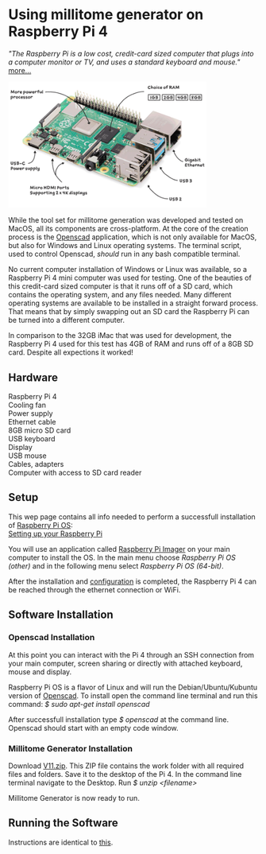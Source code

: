 # Using millitome generator on Raspberry Pi 4

*"The Raspberry Pi is a low cost, credit-card sized computer that plugs into a computer monitor or TV, and uses a standard keyboard and mouse."* [more...](https://www.raspberrypi.org/help/what-%20is-a-raspberry-pi/)

<img src="images/raspi4-1.png" width="400">

While the tool set for millitome generation was developed and tested on MacOS, all its components are cross-platform. At the core of the creation process is the [Openscad](https://openscad.org) application, which is not only available for MacOS, but also for Windows and Linux operating systems. The terminal script, used to control Openscad, *should* run in any bash compatible terminal.

No current computer installation of Windows or Linux was available, so a Raspberry Pi 4 mini computer was used for testing. One of the beauties of this credit-card sized computer is that it runs off of a SD card, which contains the operating system, and any files needed. Many different operating systems are available to be installed in a straight forward process. That means that by simply swapping out an SD card the Raspberry Pi can be turned into a different computer. 

In comparison to the 32GB iMac that was used for development, the Raspberry Pi 4 used for this test has 4GB of RAM and runs off of a 8GB SD card. Despite all expections it worked!

## Hardware

Raspberry Pi 4<br> 
Cooling fan<br>
Power supply<br>
Ethernet cable<br>
8GB micro SD card<br>
USB keyboard<br>
Display<br>
USB mouse<br>
Cables, adapters<br>
Computer with access to SD card reader

## Setup

This wep page contains all info needed to perform a successfull installation of [Raspberry Pi OS](https://www.raspberrypi.com/documentation/computers/os.html#introduction):<br>
[Setting up your Raspberry Pi](https://www.raspberrypi.com/documentation/computers/getting-started.html)

You will use an application called [Raspberry Pi Imager](https://www.raspberrypi.com/software/) on your main computer to install the OS. In the main menu choose *Raspberry Pi OS (other)* and in the following menu select *Raspberry Pi OS (64-bit)*.

After the installation and [configuration](https://www.raspberrypi.com/documentation/computers/getting-started.html#using-raspberry-pi-imager) is completed, the Raspberry Pi 4 can be reached through the ethernet connection or WiFi.

## Software Installation

### Openscad Installation

At this point you can interact with the Pi 4 through an SSH connection from your main computer, screen sharing or directly with attached keyboard, mouse and display.

Raspberry Pi OS is a flavor of Linux and will run the Debian/Ubuntu/Kubuntu version of [Openscad](https://openscad.org/downloads.html). 
To install open the command line terminal and run this command:
*$ sudo apt-get install openscad*

After successfull installation type *$ openscad* at the command line. Openscad should start with an empty code window.

### Millitome Generator Installation

Download [V11.zip](https://github.com/hubmapconsortium/hra-millitome-generator/blob/c095c062690b41a7d22607d2dc9e0563b7a91147/OpenScad%20Code/V11/V11.zip).
This ZIP file contains the work folder with all required files and folders. Save it to the desktop of the Pi 4.
In the command line terminal navigate to the Desktop. Run *$ unzip \<filename\>*

Millitome Generator is now ready to run.


## Running the Software

Instructions are identical to [this](https://github.com/hubmapconsortium/hra-millitome-generator/blob/main/OpenScad%20Code/V11/README.md).
